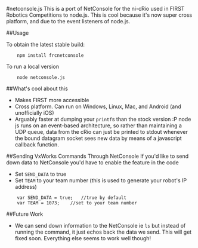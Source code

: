 #netconsole.js
This is a port of NetConsole for the ni-cRio used in FIRST Robotics Competitions to node.js. This is cool because it's now super cross platform, and due to the event listeners of node.js.

##Usage

To obtain the latest stable build:
```
	npm install frcnetconsole
```

To run a local version
```
	node netconsole.js
```

##What's cool about this

-	Makes FIRST more accessible
-	Cross platform. Can run on Windows, Linux, Mac, and Android (and unofficially iOS)
-	Arguably faster at dumping your `printf`s than the stock version :P node js runs on an event-based architecture, so rather than maintaining a UDP queue, data from the cRio can just be printed to stdout whenever the bound datagram socket sees new data by means of a javascript callback function.

##Sending VxWorks Commands Through NetConsole
If you'd like to send down data to NetConsole you'd have to enable the feature in the code

- Set `SEND_DATA` to true
- Set `TEAM` to your team number (this is used to generate your robot's IP address)

```
	var SEND_DATA = true;	//true by default
	var TEAM = 1073;	//set to your team number
```

##Future Work

-	We can send down information to the NetConsole ie `ls` but instead of running the command, it just echos back the data we send. This will get fixed soon. Everything else seems to work well though!